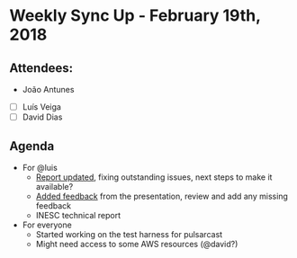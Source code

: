 # Weekly Sync Up - February 19th, 2018

## Attendees:

- João Antunes
- [ ] Luís Veiga
- [ ] David Dias

## Agenda

- For @luis
  - [Report updated](https://github.com/JGAntunes/msc-thesis/blob/master/project-report/presentation.pdf), fixing outstanding issues, next steps to make it available?
  - [Added feedback](https://github.com/JGAntunes/msc-thesis/issues?q=is%3Aopen+is%3Aissue+label%3Aproject%3Areport) from the presentation, review and add any missing feedback
  - INESC technical report
- For everyone
  - Started working on the test harness for pulsarcast
  - Might need access to some AWS resources (@david?)
